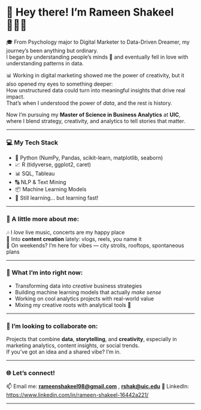 # 💫 Hey there! I’m Rameen Shakeel 💁🏽‍♀️

🎓 From Psychology major to Digital Marketer to Data-Driven Dreamer, my journey’s been anything but ordinary.   
I began by understanding people’s minds 🧠 and eventually fell in love with understanding patterns in data.  

📊 Working in digital marketing showed me the power of creativity, but it also opened my eyes to something deeper:  
How unstructured data could turn into meaningful insights that drive real impact.  
That’s when I understood the power of *data*, and the rest is history.  

Now I’m pursuing my **Master of Science in Business Analytics** at **UIC**, where I blend strategy, creativity, and analytics to tell stories that matter.

---

### 💻 My Tech Stack

- 🐍 Python (NumPy, Pandas, scikit-learn, matplotlib, seaborn)
- 📈 R (tidyverse, ggplot2, caret)
- 📊 SQL, Tableau
- 🔠 NLP & Text Mining
- 📦 Machine Learning Models
- 🧠 Still learning… but learning fast!

---

### 🎀 A little more about me:

🎶 I *love* live music, concerts are my happy place  
🎥 Into **content creation** lately: vlogs, reels, you name it  
🌸 On weekends? I’m here for vibes — city strolls, rooftops, spontaneous plans

---

### 📌 What I’m into right now:

- Transforming data into *creative* business strategies  
- Building machine learning models that actually *make sense*  
- Working on cool analytics projects with real-world value  
- Mixing my creative roots with analytical tools 🌱

---

### 🤝 I’m looking to collaborate on:
Projects that combine **data**, **storytelling**, and **creativity**, especially in marketing analytics, content insights, or social trends.  
If you’ve got an idea and a shared vibe? I’m in.

---

### 🌐 Let’s connect!

📫 Email me: **rameenshakeel98@gmail.com** , **rshak@uic.edu**
💼 LinkedIn: https://www.linkedin.com/in/rameen-shakeel-16442a221/

---

